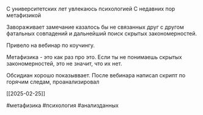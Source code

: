 С университетских лет увлекаюсь психологией
С недавних пор метафизикой

Завораживает замечание казалось бы не связанных друг с другом фатальных совпадений и дальнейший поиск скрытых закономерностей.

Привело на вебинар по коучингу.

Метафизика - это как раз про это. Если ты не понимаешь скрытых закономерностей, это не значит, что их нет.

Обсидиан хорошо показыввает.
После вебинара написал скрипт по горячим следам, проанализировал


[[2025-02-25]]

#метафизика #психология #анализданных 